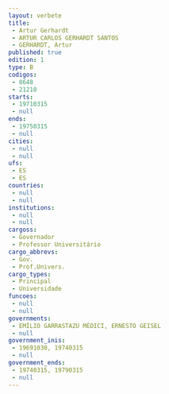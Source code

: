 ```yaml
---
layout: verbete
title:
 - Artur Gerhardt
 - ARTUR CARLOS GERHARDT SANTOS
 - GERHARDT, Artur
published: true
edition: 1  
type: B
codigos: 
 - 8648
 - 21210
starts: 
 - 19710315
 - null 
ends: 
 - 19750315
 - null 
cities: 
 - null 
 - null 
ufs: 
 - ES
 - ES
countries: 
 - null 
 - null 
institutions: 
 - null 
 - null 
cargoss: 
 - Governador
 - Professor Universitário
cargo_abbrevs: 
 - Gov.
 - Prof.Univers.
cargo_types: 
 - Principal
 - Universidade
funcoes: 
 - null 
 - null 
governments: 
 - EMÍLIO GARRASTAZU MÉDICI, ERNESTO GEISEL
 - null 
government_inis: 
 - 19691030, 19740315
 - null 
government_ends: 
 - 19740315, 19790315
 - null 
---
```


